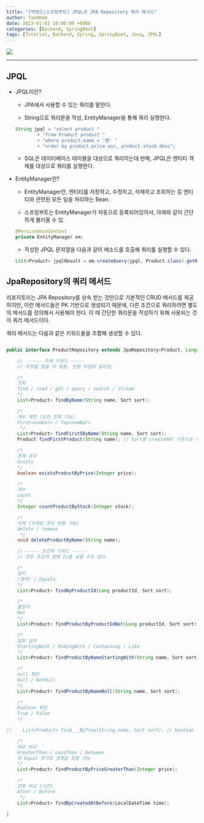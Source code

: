 ```yaml
---
title: "[백엔드|스프링부트] JPQL과 JPA Repository 쿼리 메서드"
author: TaemHam
date: 2023-01-03 10:00:00 +0900
categories: [Backend, SpringBoot]
tags: [Tutorial, Backend, Spring, SpringBoot, Java, JPQL]
---
```


<img src="https://cdn.educba.com/academy/wp-content/uploads/2020/02/JPQL.jpg.webp"/>

---

## JPQL

* JPQL이란?

    * JPA에서 사용할 수 있는 쿼리를 말한다.

    * String으로 쿼리문을 작성, EntityManager을 통해 쿼리 실행한다.
    ```java
    String jpql = "select product "
            + "from Product product "
            + "where product.name = '펜' "
            + "order by product.price asc, product.stock desc";
    ```

    * SQL은 데이터베이스 테이블을 대상으로 쿼리하는데 반해, JPQL은 엔티티 객체를 대상으로 쿼리를 실행한다.

* EntityManager란?

    * EntityManager란, 엔티티를 저장하고, 수정하고, 삭제하고 조회하는 등 엔티티와 관련된 모든 일을 처리하는 Bean.

    * 스프링부트는 EntityManager가 자동으로 등록되어있어서, 아래와 같이 간단하게 불러올 수 있.
    ```java
    @PersistenceContext
    private EntityManager em;
    ```

    * 작성한 JPQL 문자열을 다음과 같이 메소드를 호출해 쿼리를 실행할 수 있다.
    ```java
    List<Product> jpqlResult = em.createQuery(jpql, Product.class).getResultList();
    ```

## JpaRepository의 쿼리 메서드

리포지토리는 JPA Repository를 상속 받는 것만으로 기본적인 CRUD 메서드를 제공하지만, 이런 메서드들은 PK 기반으로 생성되기 때문에, 다른 조건으로 쿼리하려면 별도의 메서드를 정의해서 사용해야 한다. 이 때 간단한 쿼리문을 작성하기 위해 사용되는 것이 쿼리 메서드이다.

쿼리 메서드는 다음과 같은 키워드들을 조합해 생성할 수 있다.

```java

public interface ProductRepository extends JpaRepository<Product, Long> {

    //  ----- 주제 키워드 -----
    // 무엇을 찾을 지 정함. 반환 타입이 달라짐.

    /*
    조회
    find / read / get / query / search / stream
    */
    List<Product> findByName(String name, Sort sort);

    /*
    개수 제한 (단건 조회 가능)
    First<number> / Top<number>
     */
    List<Product> findFirst5ByName(String name, Sort sort);
    Product findFirstProduct(String name); // Sort를 createdAt 기준으로 주면, 가장 최근에 생성된 데이터 조회 가능.

    /*
    존재 유무
    exists
    */
    boolean existsProductByPrice(Integer price);

    /*
    개수
    count
    */
    Integer countProductByStock(Integer stock);

    /*
    삭제 (삭제된 갯수 반환 가능)
    delete / remove
     */
    void deleteProductByName(String name);

    // ----- 조건자 키워드 -----
    // 모든 조건자 앞에 Is를 넣을 수도 있다.

    /*
    일치
    (생략) / Equals
    */
    List<Product> findByProductId(Long productId, Sort sort);

    /*
    불일치
    Not
    */
    List<Product> findProductByProductIdNot(Long productId, Sort sort);

    /*
    일부 일치
    StartingWith / EndingWith / Containing / Like
    */
    List<Product> findProductByNameStartingWith(String name, Sort sort);

    /*
    null 확인
    Null / NotNull
    */
    List<Product> findProductByNameNull(String name, Sort sort);

    /*
    boolean 확인
    True / False
    */

//    List<Product> find___ByTrue(String name, Sort sort); // boolean 컬럼이 없기 때문에 주석처리

    /*
    대소 비교
    GreaterThan / LessThan / Between
    뒤 Equal 추가로 경곗값 포함 가능
    */
    List<Product> findProductByPriceGreaterThan(Integer price);

    /*
    전후 비교 (시간)
    After / Before
     */
    List<Product> findByCreatedAtBefore(LocalDateTime time);

}

```